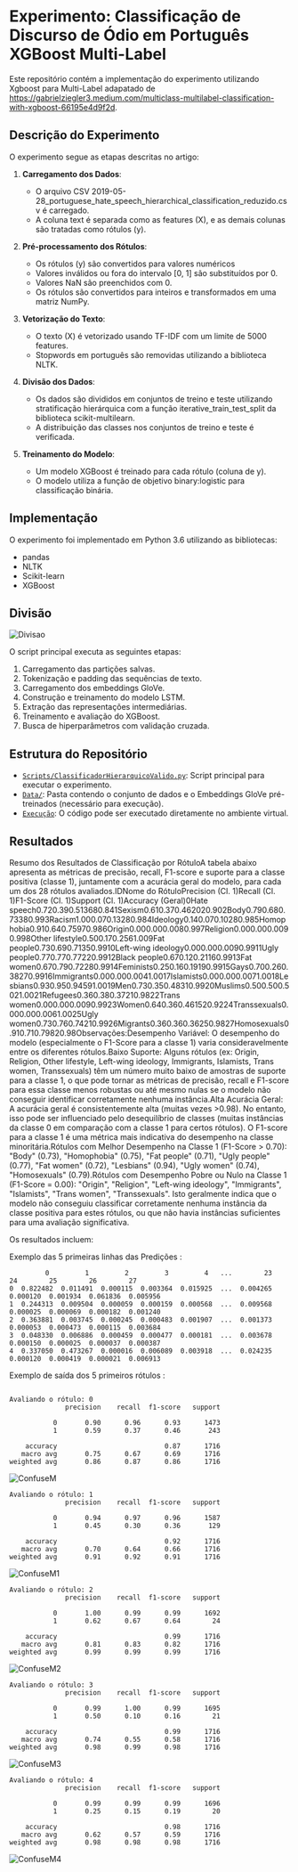 # Experimento: Classificação de Discurso de Ódio em Português XGBoost Multi-Label

Este repositório contém a implementação do experimento utilizando Xgboost para Multi-Label adapatado de https://gabrielziegler3.medium.com/multiclass-multilabel-classification-with-xgboost-66195e4d9f2d. 

## Descrição do Experimento
O experimento segue as etapas descritas no artigo:

1. **Carregamento dos Dados**:
   - O arquivo CSV 2019-05-28_portuguese_hate_speech_hierarchical_classification_reduzido.csv é carregado.
   - A coluna text é separada como as features (X), e as demais colunas são tratadas como rótulos (y).

2. **Pré-processamento dos Rótulos**:
     - Os rótulos (y) são convertidos para valores numéricos
     - Valores inválidos ou fora do intervalo [0, 1] são substituídos por 0.
     - Valores NaN são preenchidos com 0.
     - Os rótulos são convertidos para inteiros e transformados em uma matriz NumPy.   

3. **Vetorização do Texto**:
   - O texto (X) é vetorizado usando TF-IDF com um limite de 5000 features.
   - Stopwords em português são removidas utilizando a biblioteca NLTK.
      
4. **Divisão dos Dados**:
   - Os dados são divididos em conjuntos de treino e teste utilizando stratificação hierárquica com a função iterative_train_test_split da biblioteca scikit-multilearn.
   - A distribuição das classes nos conjuntos de treino e teste é verificada.
  
5. **Treinamento do Modelo**:
   - Um modelo XGBoost é treinado para cada rótulo (coluna de y).
   - O modelo utiliza a função de objetivo binary:logistic para classificação binária.
     
## Implementação
O experimento foi implementado em Python 3.6 utilizando as bibliotecas:
- pandas
- NLTK
- Scikit-learn
- XGBoost

## Divisão
![Divisao](https://github.com/user-attachments/assets/7da2dc03-7fc2-4680-8d21-094c31f174a9)

O script principal executa as seguintes etapas:
1. Carregamento das partições salvas.
2. Tokenização e padding das sequências de texto.
3. Carregamento dos embeddings GloVe.
4. Construção e treinamento do modelo LSTM.
5. Extração das representações intermediárias.
6. Treinamento e avaliação do XGBoost.
7. Busca de hiperparâmetros com validação cruzada.

## Estrutura do Repositório
- [`Scripts/ClassificadorHierarquicoValido.py`](https://github.com/Carlosbera7/ClassificadorMultiLabel/blob/main/Script/ClassificadorHierarquicoValido.py): Script principal para executar o experimento.
- [`Data/`](https://github.com/Carlosbera7/ClassificadorMultiLabel/tree/main/Data): Pasta contendo o conjunto de dados e o Embeddings GloVe pré-treinados (necessário para execução).
- [`Execução`](https://musical-space-yodel-9rpvjvw9qr39vw4.github.dev/): O código pode ser executado diretamente no ambiente virtual.

## Resultados

Resumo dos Resultados de Classificação por RótuloA tabela abaixo apresenta as métricas de precisão, recall, F1-score e suporte para a classe positiva (classe 1), juntamente com a acurácia geral do modelo, para cada um dos 28 rótulos avaliados.IDNome do RótuloPrecision (Cl. 1)Recall (Cl. 1)F1-Score (Cl. 1)Support (Cl. 1)Accuracy (Geral)0Hate speech0.720.390.513680.841Sexism0.610.370.462020.902Body0.790.680.73380.993Racism1.000.070.13280.984Ideology0.140.070.10280.985Homophobia0.910.640.75970.986Origin0.000.000.0080.997Religion0.000.000.0090.998Other lifestyle0.500.170.2561.009Fat people0.730.690.71350.9910Left-wing ideology0.000.000.0090.9911Ugly people0.770.770.77220.9912Black people0.670.120.21160.9913Fat women0.670.790.72280.9914Feminists0.250.160.19190.9915Gays0.700.260.38270.9916Immigrants0.000.000.0041.0017Islamists0.000.000.0071.0018Lesbians0.930.950.94591.0019Men0.730.350.48310.9920Muslims0.500.500.5021.0021Refugees0.360.380.37210.9822Trans women0.000.000.0090.9923Women0.640.360.461520.9224Transsexuals0.000.000.0061.0025Ugly women0.730.760.74210.9926Migrants0.360.360.36250.9827Homosexuals0.910.710.79820.98Observações:Desempenho Variável: O desempenho do modelo (especialmente o F1-Score para a classe 1) varia consideravelmente entre os diferentes rótulos.Baixo Suporte: Alguns rótulos (ex: Origin, Religion, Other lifestyle, Left-wing ideology, Immigrants, Islamists, Trans women, Transsexuals) têm um número muito baixo de amostras de suporte para a classe 1, o que pode tornar as métricas de precisão, recall e F1-score para essa classe menos robustas ou até mesmo nulas se o modelo não conseguir identificar corretamente nenhuma instância.Alta Acurácia Geral: A acurácia geral é consistentemente alta (muitas vezes >0.98). No entanto, isso pode ser influenciado pelo desequilíbrio de classes (muitas instâncias da classe 0 em comparação com a classe 1 para certos rótulos). O F1-score para a classe 1 é uma métrica mais indicativa do desempenho na classe minoritária.Rótulos com Melhor Desempenho na Classe 1 (F1-Score > 0.70): "Body" (0.73), "Homophobia" (0.75), "Fat people" (0.71), "Ugly people" (0.77), "Fat women" (0.72), "Lesbians" (0.94), "Ugly women" (0.74), "Homosexuals" (0.79).Rótulos com Desempenho Pobre ou Nulo na Classe 1 (F1-Score = 0.00): "Origin", "Religion", "Left-wing ideology", "Immigrants", "Islamists", "Trans women", "Transsexuals". Isto geralmente indica que o modelo não conseguiu classificar corretamente nenhuma instância da classe positiva para estes rótulos, ou que não havia instâncias suficientes para uma avaliação significativa.

Os resultados incluem:

Exemplo das 5 primeiras linhas das Predições : 
```
         0         1         2         3         4   ...        23        24        25        26        27
0  0.822482  0.011491  0.000115  0.003364  0.015925  ...  0.004265  0.000120  0.001934  0.061836  0.005956
1  0.244313  0.009504  0.000059  0.000159  0.000568  ...  0.009568  0.000025  0.000069  0.000182  0.001240
2  0.363881  0.003745  0.000245  0.000483  0.001907  ...  0.001373  0.000053  0.000473  0.000115  0.003684
3  0.048330  0.006886  0.000459  0.000477  0.000181  ...  0.003678  0.000150  0.000025  0.000037  0.000387
4  0.337050  0.473267  0.000016  0.006089  0.003918  ...  0.024235  0.000120  0.000419  0.000021  0.006913
```

Exemplo de saída dos 5 primeiros rótulos :
```

Avaliando o rótulo: 0
              precision    recall  f1-score   support

           0       0.90      0.96      0.93      1473
           1       0.59      0.37      0.46       243

    accuracy                           0.87      1716
   macro avg       0.75      0.67      0.69      1716
weighted avg       0.86      0.87      0.86      1716

```

![ConfuseM](https://github.com/user-attachments/assets/149bf533-2049-475f-9875-01a19dbb2044)

```
Avaliando o rótulo: 1
              precision    recall  f1-score   support

           0       0.94      0.97      0.96      1587
           1       0.45      0.30      0.36       129

    accuracy                           0.92      1716
   macro avg       0.70      0.64      0.66      1716
weighted avg       0.91      0.92      0.91      1716
```
![ConfuseM1](https://github.com/user-attachments/assets/3339dc65-5205-4552-b97f-0bcfb5d8f435)

```
Avaliando o rótulo: 2
              precision    recall  f1-score   support

           0       1.00      0.99      0.99      1692
           1       0.62      0.67      0.64        24

    accuracy                           0.99      1716
   macro avg       0.81      0.83      0.82      1716
weighted avg       0.99      0.99      0.99      1716
```
![ConfuseM2](https://github.com/user-attachments/assets/fddb34bb-ab25-44a9-b41e-3faff04f0e16)

```
Avaliando o rótulo: 3
              precision    recall  f1-score   support

           0       0.99      1.00      0.99      1695
           1       0.50      0.10      0.16        21

    accuracy                           0.99      1716
   macro avg       0.74      0.55      0.58      1716
weighted avg       0.98      0.99      0.98      1716
```
![ConfuseM3](https://github.com/user-attachments/assets/1bade5fb-688b-43ce-b1bc-af7d6f977cbd)

```
Avaliando o rótulo: 4
              precision    recall  f1-score   support

           0       0.99      0.99      0.99      1696
           1       0.25      0.15      0.19        20

    accuracy                           0.98      1716
   macro avg       0.62      0.57      0.59      1716
weighted avg       0.98      0.98      0.98      1716
```
![ConfuseM4](https://github.com/user-attachments/assets/741236e1-3a13-4f38-afd7-61d1df0483dc)




